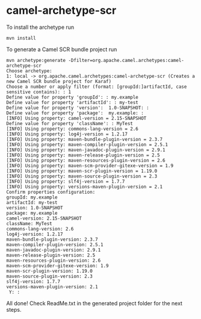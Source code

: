 camel-archetype-scr
===================

To install the archetype run

    mvn install
    
To generate a Camel SCR bundle project run

    mvn archetype:generate -Dfilter=org.apache.camel.archetypes:camel-archetype-scr
    Choose archetype:
    1: local -> org.apache.camel.archetypes:camel-archetype-scr (Creates a new Camel SCR bundle project for Karaf)
    Choose a number or apply filter (format: [groupId:]artifactId, case sensitive contains): : 1
    Define value for property 'groupId': : my.example
    Define value for property 'artifactId': : my-test
    Define value for property 'version':  1.0-SNAPSHOT: :
    Define value for property 'package':  my.example: :
    [INFO] Using property: camel-version = 2.15-SNAPSHOT
    Define value for property 'className': : MyTest
    [INFO] Using property: commons-lang-version = 2.6
    [INFO] Using property: log4j-version = 1.2.17
    [INFO] Using property: maven-bundle-plugin-version = 2.3.7
    [INFO] Using property: maven-compiler-plugin-version = 2.5.1
    [INFO] Using property: maven-javadoc-plugin-version = 2.9.1
    [INFO] Using property: maven-release-plugin-version = 2.5
    [INFO] Using property: maven-resources-plugin-version = 2.6
    [INFO] Using property: maven-scm-provider-gitexe-version = 1.9
    [INFO] Using property: maven-scr-plugin-version = 1.19.0
    [INFO] Using property: maven-source-plugin-version = 2.3
    [INFO] Using property: slf4j-version = 1.7.7
    [INFO] Using property: versions-maven-plugin-version = 2.1
    Confirm properties configuration:
    groupId: my.example
    artifactId: my-test
    version: 1.0-SNAPSHOT
    package: my.example
    camel-version: 2.15-SNAPSHOT
    className: MyTest
    commons-lang-version: 2.6
    log4j-version: 1.2.17
    maven-bundle-plugin-version: 2.3.7
    maven-compiler-plugin-version: 2.5.1
    maven-javadoc-plugin-version: 2.9.1
    maven-release-plugin-version: 2.5
    maven-resources-plugin-version: 2.6
    maven-scm-provider-gitexe-version: 1.9
    maven-scr-plugin-version: 1.19.0
    maven-source-plugin-version: 2.3
    slf4j-version: 1.7.7
    versions-maven-plugin-version: 2.1
     Y: :

     
All done! Check ReadMe.txt in the generated project folder for the next steps.
